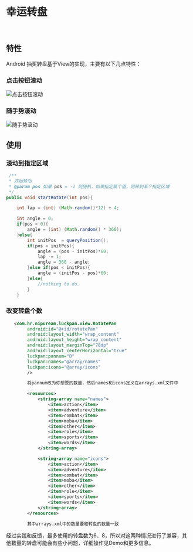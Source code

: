# 幸运转盘

<br/>

## 特性

Android 抽奖转盘基于View的实现，主要有以下几点特性：<br/>

### 点击按钮滚动
![点击按钮滚动](https://github.com/Nipuream/LuckPan/blob/master/luck_pan.gif)


### 随手势滚动
![随手势滚动](https://github.com/Nipuream/LuckPan/blob/master/scroll.gif)


## 使用

### 滚动到指定区域
```java
 /**
 * 开始转动
 * @param pos 如果 pos = -1 则随机，如果指定某个值，则转到某个指定区域
 */
public void startRotate(int pos){

    int lap = (int) (Math.random()*12) + 4;

    int angle = 0;
    if(pos < 0){
        angle = (int) (Math.random() * 360);
    }else{
        int initPos  = queryPosition();
        if(pos > initPos){
            angle = (pos - initPos)*60;
            lap -= 1;
            angle = 360 - angle;
        }else if(pos < initPos){
            angle = (initPos - pos)*60;
        }else{
            //nothing to do.
        }
    }
```



### 改变转盘个数
~~~xml
   <com.hr.nipuream.luckpan.view.RotatePan
        android:id="@+id/rotatePan"
        android:layout_width="wrap_content"
        android:layout_height="wrap_content"
        android:layout_marginTop="78dp"
        android:layout_centerHorizontal="true"
        luckpan:pannum="8"
        luckpan:names="@array/names"
        luckpan:icons="@array/icons"
        />

        将pannum改为你想要的数量，然后names和icons定义在arrays.xml文件中

        <resources>
            <string-array name="names">
                <item>action</item>
                <item>adventure</item>
                <item>combat</item>
                <item>moba</item>
                <item>other</item>
                <item>role</item>
                <item>sports</item>
                <item>words</item>
            </string-array>

            <string-array name="icons">
                <item>action</item>
                <item>adventure</item>
                <item>combat</item>
                <item>moba</item>
                <item>other</item>
                <item>role</item>
                <item>sports</item>
                <item>words</item>
            </string-array>
        </resources>

        其中arrays.xml中的数量要和转盘的数量一致
~~~

经过实践和反馈，最多使用的转盘数为6、8，所以对这两种情况进行了兼容，其他数量的转盘可能会有些小问题，详细操作见Demo和更多信息。




